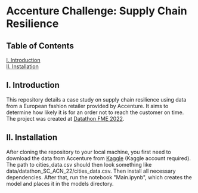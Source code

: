 # Accenture Challenge: Supply Chain Resilience

## Table of Contents

[I. Introduction](#i-introduction)  
[II. Installation](#ii-installation)

## I. Introduction

This repository details a case study on supply chain resilience using data from a European fashion retailer provided by Accenture. It aims to determine how likely it is for an order not to reach the customer on time. The project was created at [Datathon FME 2022](https://datathon.cat/).

## II. Installation

After cloning the repository to your local machine, you first need to download the data from Accenture from [Kaggle](https://www.kaggle.com/competitions/datathon-2022-upc-accenture/data) (Kaggle account required). The path to cities_data.csv should then look something like data/datathon_SC_ACN_22/cities_data.csv. Then install all necessary dependencies. After that, run the notebook "Main.ipynb", which creates the model and places it in the models directory. 
